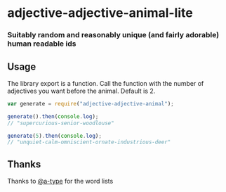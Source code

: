 # adjective-adjective-animal-lite
### Suitably random and reasonably unique (and fairly adorable) human readable ids

## Usage
The library export is a function. Call the function with the number of adjectives you want before the animal. Default is 2.

``` javascript
var generate = require("adjective-adjective-animal");

generate().then(console.log);
// "supercurious-senior-woodlouse"

generate(5).then(console.log);
// "unquiet-calm-omniscient-ornate-industrious-deer"
```

## Thanks
Thanks to [@a-type](https://github.com/a-type/adjective-adjective-animal/issues) for the word lists